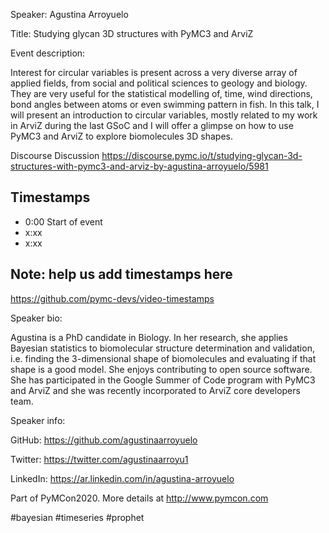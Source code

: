 
Speaker: Agustina Arroyuelo

Title:  Studying glycan 3D structures with PyMC3 and ArviZ


Event description:

Interest for circular variables is present across a very diverse array of applied fields, from social and political sciences to geology and biology. They are very useful for the statistical modelling of, time, wind directions, bond angles between atoms or even swimming pattern in fish. In this talk, I will present an introduction to circular variables, mostly related to my work in ArviZ during the last GSoC and I will offer a glimpse on how to use PyMC3 and ArviZ to explore biomolecules 3D shapes.

Discourse Discussion
https://discourse.pymc.io/t/studying-glycan-3d-structures-with-pymc3-and-arviz-by-agustina-arroyuelo/5981

## Timestamps
- 0:00 Start of event
- x:xx 
- x:xx

## Note: help us add timestamps here
https://github.com/pymc-devs/video-timestamps

Speaker bio:

Agustina is a PhD candidate in Biology. In her research, she applies Bayesian statistics to biomolecular structure determination and validation, i.e. finding the 3-dimensional shape of biomolecules and evaluating if that shape is a good model. She enjoys contributing to open source software. She has participated in the Google Summer of Code program with PyMC3 and ArviZ and she was recently incorporated to ArviZ core developers team.

Speaker info: 

GitHub: https://github.com/agustinaarroyuelo 

Twitter: https://twitter.com/agustinaarroyu1

LinkedIn: https://ar.linkedin.com/in/agustina-arroyuelo

Part of PyMCon2020. 
More details at http://www.pymcon.com  

#bayesian #timeseries #prophet
